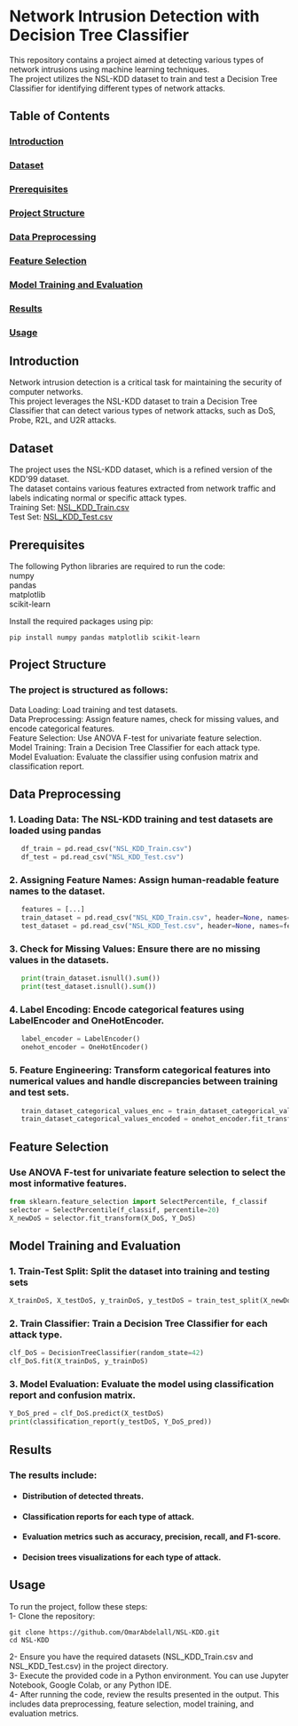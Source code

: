 # Network Intrusion Detection with Decision Tree Classifier
This repository contains a project aimed at detecting various types of network intrusions using machine learning techniques.<br>
The project utilizes the NSL-KDD dataset to train and test a Decision Tree Classifier for identifying different types of network attacks.<br>


## Table of Contents  
### [Introduction](#introduction)  <br>
### [Dataset](#dataset)  <br>
### [Prerequisites](#prerequisites) <br>
### [Project Structure](#project_structure) <br>
### [Data Preprocessing](#data_preprocessing)<br>
### [Feature Selection](#feature_selection) <br>
### [Model Training and Evaluation](#model_training_and_evaluation) <br> 
### [Results](#results)<br>
### [Usage](#usage) <br>



## Introduction 
Network intrusion detection is a critical task for maintaining the security of computer networks.<br>
This project leverages the NSL-KDD dataset to train a Decision Tree Classifier that can detect various types of network attacks, 
such as DoS, Probe, R2L, and U2R attacks.<br>

## Dataset
The project uses the NSL-KDD dataset, which is a refined version of the KDD'99 dataset.<br>
The dataset contains various features extracted from network traffic and labels indicating normal or specific attack types.<br>
Training Set: [NSL_KDD_Train.csv](https://github.com/Mth410/NSL-KDD/blob/main/NSL_KDD_Train.csv) <br>
Test Set: [NSL_KDD_Test.csv](https://github.com/Mth410/NSL-KDD/blob/main/NSL_KDD_Test.csv) <br>

## Prerequisites
The following Python libraries are required to run the code:<br>
numpy<br>
pandas<br>
matplotlib<br>
scikit-learn<br>

Install the required packages using pip: 
```
pip install numpy pandas matplotlib scikit-learn
```
## Project Structure
### The project is structured as follows:<br>

Data Loading: Load training and test datasets.<br>
Data Preprocessing: Assign feature names, check for missing values, and encode categorical features.<br>
Feature Selection: Use ANOVA F-test for univariate feature selection.<br>
Model Training: Train a Decision Tree Classifier for each attack type.<br>
Model Evaluation: Evaluate the classifier using confusion matrix and classification report.<br>

## Data Preprocessing
### 1. Loading Data: The NSL-KDD training and test datasets are loaded using pandas<br>
```python
   df_train = pd.read_csv("NSL_KDD_Train.csv")
   df_test = pd.read_csv("NSL_KDD_Test.csv")
```
### 2. Assigning Feature Names: Assign human-readable feature names to the dataset.
```python
   features = [...]
   train_dataset = pd.read_csv("NSL_KDD_Train.csv", header=None, names=features)
   test_dataset = pd.read_csv("NSL_KDD_Test.csv", header=None, names=features)
```
### 3. Check for Missing Values: Ensure there are no missing values in the datasets.
```python
   print(train_dataset.isnull().sum())
   print(test_dataset.isnull().sum())
```
### 4. Label Encoding: Encode categorical features using LabelEncoder and OneHotEncoder.
```python
   label_encoder = LabelEncoder()
   onehot_encoder = OneHotEncoder()
```
### 5. Feature Engineering: Transform categorical features into numerical values and handle discrepancies between training and test sets.
```python
   train_dataset_categorical_values_enc = train_dataset_categorical_values.apply(LabelEncoder().fit_transform)
   train_dataset_categorical_values_encoded = onehot_encoder.fit_transform(train_dataset_categorical_values_enc)
```
## Feature Selection
### Use ANOVA F-test for univariate feature selection to select the most informative features.
```python
from sklearn.feature_selection import SelectPercentile, f_classif
selector = SelectPercentile(f_classif, percentile=20)
X_newDoS = selector.fit_transform(X_DoS, Y_DoS)
```
## Model Training and Evaluation
### 1. Train-Test Split: Split the dataset into training and testing sets
```python
X_trainDoS, X_testDoS, y_trainDoS, y_testDoS = train_test_split(X_newDoS, Y_DoS, test_size=0.2, random_state=42)
```
### 2. Train Classifier: Train a Decision Tree Classifier for each attack type.
```python
clf_DoS = DecisionTreeClassifier(random_state=42)
clf_DoS.fit(X_trainDoS, y_trainDoS)
```
### 3. Model Evaluation: Evaluate the model using classification report and confusion matrix.
```python
Y_DoS_pred = clf_DoS.predict(X_testDoS)
print(classification_report(y_testDoS, Y_DoS_pred))
```
## Results
### The results include:

* #### Distribution of detected threats.<br>
* #### Classification reports for each type of attack.<br>
* #### Evaluation metrics such as accuracy, precision, recall, and F1-score.<br>
* #### Decision trees visualizations for each type of attack.

## Usage
To run the project, follow these steps:<br>
1- Clone the repository:
```
git clone https://github.com/OmarAbdelall/NSL-KDD.git 
cd NSL-KDD
```
2- Ensure you have the required datasets (NSL_KDD_Train.csv and NSL_KDD_Test.csv) in the project directory.<br>
3- Execute the provided code in a Python environment. You can use Jupyter Notebook, Google Colab, or any Python IDE.<br>
4- After running the code, review the results presented in the output. This includes data preprocessing, feature selection, model training, and evaluation metrics.
